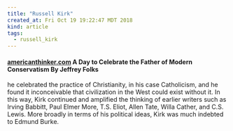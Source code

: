 ```yaml
---
title: "Russell Kirk"
created_at: Fri Oct 19 19:22:47 MDT 2018
kind: article
tags:
  - russell_kirk
---
```


<h4>
  <a href="https://www.americanthinker.com/articles/2018/10/a_day_to_celebrate_the_father_of_modern_conservatism.html" target="_blank">americanthinker.com</a>
  A Day to Celebrate the Father of Modern Conservatism By Jeffrey Folks
</h4>

he celebrated the practice of Christianity, in his case Catholicism,
and he found it inconceivable that civilization in the West could exist
without it.  In this way, Kirk continued and amplified the thinking of
earlier writers such as Irving Babbitt, Paul Elmer More, T.S. Eliot,
Allen Tate, Willa Cather, and C.S. Lewis.  More broadly in terms of his
political ideas, Kirk was much indebted to Edmund Burke.

<!--
html boilerplate fragments
<a href="" target="_blank"></a>
<a name=""></a>
<img src="" width="400px">
<ul>
  <li></li>
  <li><a href="" target="_blank"></a></li>
</ul>
<pre>
</pre>
<p style="margin-bottom: 2em;"></p>
<hr style="border: 0; height: 3px; background: #333; background-image: linear-gradient(to right, #ccc, #333, #ccc);">
<pre><code>
</code></pre>
<math xmlns='http://www.w3.org/1998/Math/MathML' display='block'>
</math>
-->

